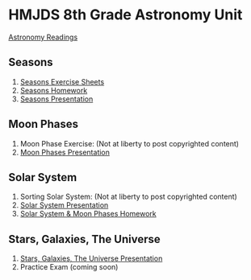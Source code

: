 # HMJDS 8th Grade Astronomy Unit

[Astronomy Readings](Astronomy%20Readings.docx)

## Seasons

1. [Seasons Exercise Sheets](Seasons%20Exercise%20Sheets.docx)
1. [Seasons Homework](Seasons%20Homework.pdf)
1. [Seasons Presentation](Seasons%20Presentation.pptx)

## Moon Phases

1. Moon Phase Exercise: (Not at liberty to post copyrighted content)
2. [Moon Phases Presentation](Moon%20Phases%20Presentation.pptx)

## Solar System

1. Sorting Solar System: (Not at liberty to post copyrighted content)
2. [Solar System Presentation](The%20Solar%20System.pptx)
3. [Solar System & Moon Phases Homework](Moon%20Phases%20and%20Solar%20System%20Homework.docx)

## Stars, Galaxies, The Universe

1. [Stars, Galaxies, The Universe Presentation](Stars%20Galaxies%20Universe%20Presentation.pptx)
2. Practice Exam (coming soon)
